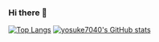 ### Hi there 👋

<!--
**yosuke7040/yosuke7040** is a ✨ _special_ ✨ repository because its `README.md` (this file) appears on your GitHub profile.

Here are some ideas to get you started:

- 🔭 I’m currently working on ...
- 🌱 I’m currently learning ...
- 👯 I’m looking to collaborate on ...
- 🤔 I’m looking for help with ...
- 💬 Ask me about ...
- 📫 How to reach me: ...
- 😄 Pronouns: ...
- ⚡ Fun fact: ...
-->

[![Top Langs](https://github-readme-stats.vercel.app/api/top-langs/?username=yosuke7040&layout=compact&theme=onedark)](https://github.com/yosuke7040/github-readme-stats)
[![yosuke7040's GitHub stats](https://github-readme-stats.vercel.app/api?username=yosuke7040&count_private=true&theme=onedark&show_icons=true)](https://github.com/yosuke7040/github-readme-stats)
